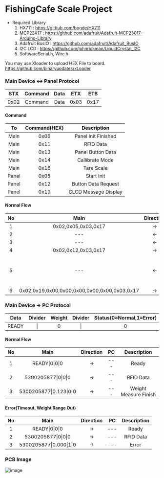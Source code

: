 # FishingCafe Scale Project
- Required Library
    1. HX711 : https://github.com/bogde/HX711  
    2. MCP23X17 : https://github.com/adafruit/Adafruit-MCP23017-Arduino-Library  
    3. Adafruit BusIO : https://github.com/adafruit/Adafruit_BusIO  
    4. I2C LCD : https://github.com/johnrickman/LiquidCrystal_I2C
    5. SoftwareSerial.h, Wire.h

You may use Xloader to upload HEX File to board.  
https://github.com/binaryupdates/xLoader

### Main Device <-> Panel Protocol
|STX|Command|Data|ETX|ETB|
|:---:|:---:|:---:|:---:|:---:|
|0x02|Command|Data|0x03|0x17|

#### Command
|To|Command(HEX)|Description|
|:---:|:---:|:---:|
|Main|0x06|Panel Init Finished|
|Main|0x11|RFID Data|
|Main|0x13|Panel Button Data|
|Main|0x14|Callibrate Mode|
|Main|0x16|Tare Scale|
|Panel|0x05|Start Init|
|Panel|0x12|Button Data Request|
|Panel|0x19|CLCD Message Display|

#### Normal Flow
|No|Main|Direction|Panel|Description|
|:---:|:---:|:---:|:---:|:---:|
|1|0x02,0x05,0x03,0x17|->|---|Init?|
|2|---|<-|0x02,0x06,0x03,0x17|Init.|
|3|---|<-|0x02,0x11,0x00,0x00,0x00,0x00,0x00,0x00,0x00,0x00,0x00,0x00,0x03,0x17|RFID Data|
|4|0x02,0x12,0x03,0x17|->|---|Button Data?|
|5|---|<-|0x02,0x13,0x00,0x00,0x03,0x17|Button Data.([2]=0x00,0xFF NET,[3]=0x30~0x33 User BTN)|
|6|0x02,0x19,0x00,0x00,0x00,0x00,0x00,0x03,0x17|->|---|Display Weight|

### Main Device -> PC Protocol
|Data|Divider|Weight|Divider|Status(0=Normal,1=Error)|Divider|Button(0~4)|
|:---:|:---:|:---:|:---:|:---:|:---:|:---:|
|READY|\||0|\||0|\||0|

#### Normal Flow
|No|Main|Direction|PC|Description|
|:---:|:---:|:---:|:---:|:---:|
|1|READY\|0\|0\|0|->|---|Ready|
|2|5300205877\|0\|0\|0|->|---|RFID Data|
|3|5300205877\|0.123\|0\|0|->|---|Weight Measure Finish|

#### Error(Timeout, Weight Range Out)
|No|Main|Direction|PC|Description|
|:---:|:---:|:---:|:---:|:---:|
|1|READY\|0\|0\|0|->|---|Ready|
|2|5300205877\|0\|0\|0|->|---|RFID Data|
|3|5300205877\|0.000\|1\|0|->|---|Error|

### PCB Image
![image](https://github.com/phoenix9469/FishingCafe/assets/82319443/ba9c5953-cb6e-43f0-b427-195fef2a58e1)